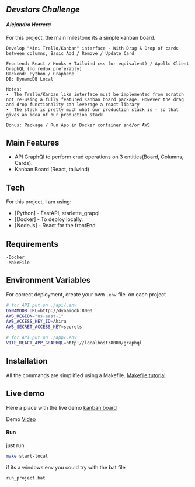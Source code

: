 ## _Devstars Challenge_

#### _Alejandro Herrera_

For this project, the main milestone its a simple kanban board.

```
Develop "Mini Trello/Kanban" interface - With Drag & Drop of cards between columns, Basic Add / Remove / Update Card

Frontend: React / Hooks + Tailwind css (or equivalent) / Apollo Client GraphQL (no redux preferably)
Backend: Python / Graphene
DB: DynamoDB Local

Notes:
•⁠  ⁠The Trello/Kanban like interface must be implemented from scratch not re-using a fully featured Kanban board package. However the drag and drop functionality can leverage a react library
•⁠  ⁠The stack is pretty much what our production stack is - so that gives an idea of our production stack

Bonus: Package / Run App in Docker container and/or AWS
```

## Main Features

- API GraphQl to perform crud operations on 3 entities(Board, Columns, Cards).
- Kanban Board (React, tailwind)

## Tech

For this project, I am using:

- [Python] - FastAPI, starlette_grapql
- [Docker] - To deploy locally.
- [NodeJs] - React for the frontEnd

## Requirements

```
-Docker
-MakeFile
```

## Environment Variables

For correct deployment, create your own `.env` file. on each project

```sh
# for API put on ./api/.env
DYNAMODB_URL=http://dynamodb:8000
AWS_REGION="us-east-1"
AWS_ACCESS_KEY_ID=Akira
AWS_SECRET_ACCESS_KEY=secrets
```

```sh
# for API put on ./app/.env
VITE_REACT_APP_GRAPHQL=http://localhost:8000/graphql
```

## Installation

All the commands are simplified using a Makefile. [Makefile tutorial](https://makefiletutorial.com/#why-do-makefiles-exist)

## Live demo

Here a place with the live demo [kanban board](https://kanban.talachas.dev/)

Demo [Video](https://www.loom.com/share/5f2c50ca815449fcaea045c8480375a6?sid=004e58cc-7cf0-4bb7-a057-79108d7cd9a0)

#### Run

just run

```sh
make start-local
```

if its a windows env you could try with the bat file
```
run_project.bat
```





